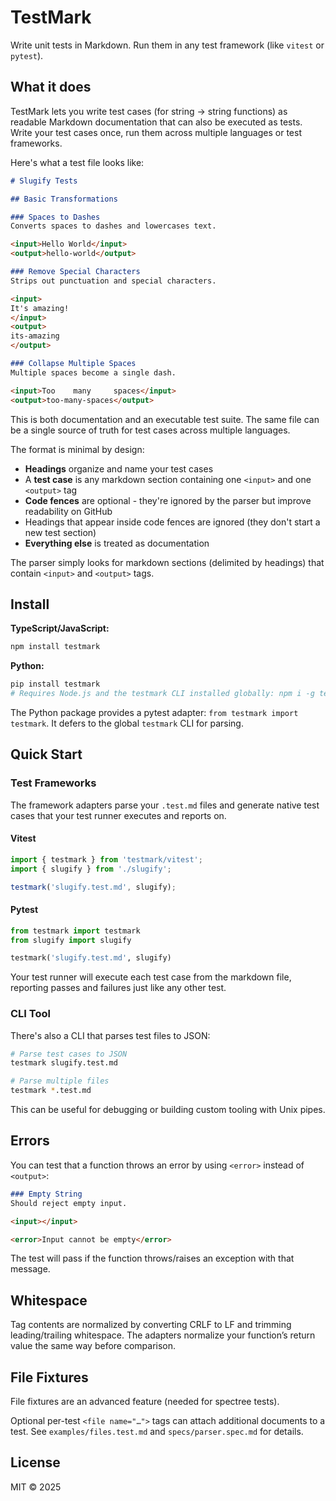 # TestMark

Write unit tests in Markdown. Run them in any test framework (like `vitest` or `pytest`).

## What it does

TestMark lets you write test cases (for string -> string functions) as readable Markdown documentation that can also be executed as tests. Write your test cases once, run them across multiple languages or test frameworks.

Here's what a test file looks like:

```markdown
# Slugify Tests

## Basic Transformations

### Spaces to Dashes
Converts spaces to dashes and lowercases text.

<input>Hello World</input>
<output>hello-world</output>

### Remove Special Characters
Strips out punctuation and special characters.

<input>
It's amazing!
</input>
<output>
its-amazing
</output>

### Collapse Multiple Spaces
Multiple spaces become a single dash.

<input>Too    many     spaces</input>
<output>too-many-spaces</output>
```

This is both documentation and an executable test suite. The same file can be a single source of truth for test cases across multiple languages.

The format is minimal by design:

- **Headings** organize and name your test cases
- A **test case** is any markdown section containing one `<input>` and one `<output>` tag
- **Code fences** are optional - they're ignored by the parser but improve readability on GitHub
- Headings that appear inside code fences are ignored (they don't start a new test section)
- **Everything else** is treated as documentation

The parser simply looks for markdown sections (delimited by headings) that contain `<input>` and `<output>` tags.

## Install

**TypeScript/JavaScript:**

```bash
npm install testmark
```

**Python:**

```bash
pip install testmark
# Requires Node.js and the testmark CLI installed globally: npm i -g testmark
```
The Python package provides a pytest adapter: `from testmark import testmark`.
It defers to the global `testmark` CLI for parsing.

## Quick Start

### Test Frameworks

The framework adapters parse your `.test.md` files and generate native test cases that your test runner executes and reports on.

#### Vitest

```typescript
import { testmark } from 'testmark/vitest';
import { slugify } from './slugify';

testmark('slugify.test.md', slugify);
```

#### Pytest

```python
from testmark import testmark
from slugify import slugify

testmark('slugify.test.md', slugify)
```

Your test runner will execute each test case from the markdown file, reporting passes and failures just like any other test.

### CLI Tool

There's also a CLI that parses test files to JSON:

```bash
# Parse test cases to JSON
testmark slugify.test.md

# Parse multiple files
testmark *.test.md
```

This can be useful for debugging or building custom tooling with Unix pipes.

## Errors

You can test that a function throws an error by using `<error>` instead of `<output>`:

```markdown
### Empty String
Should reject empty input.

<input></input>

<error>Input cannot be empty</error>
```

The test will pass if the function throws/raises an exception with that message.

## Whitespace

Tag contents are normalized by converting CRLF to LF and trimming leading/trailing whitespace. The adapters normalize your function’s return value the same way before comparison.

## File Fixtures

File fixtures are an advanced feature (needed for spectree tests).

Optional per-test `<file name="…">` tags can attach additional documents to a test. See `examples/files.test.md` and `specs/parser.spec.md` for details.

## License

MIT © 2025
